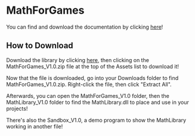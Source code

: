 # MathForGames

You can find and download the documentation by clicking [here](https://github.com/charlie-flynn/MathForGames/blob/main/DOCUMENTATION.md)!

## How to Download
 
Download the library by clicking [here](https://github.com/charlie-flynn/MathForGames/releases/tag/v1.0), then clicking on the MathForGames_V1.0.zip file at the top of the Assets list to download it!

Now that the file is downloaded, go into your Downloads folder to find MathForGames_V1.0.zip. Right-click the file, then click "Extract All".

Afterwards, you can open the MathForGames_V1.0 folder, then the MathLibrary_V1.0 folder to find the MathLibrary.dll to place and use in your projects!

There's also the Sandbox_V1.0, a demo program to show the MathLibrary working in another file!
